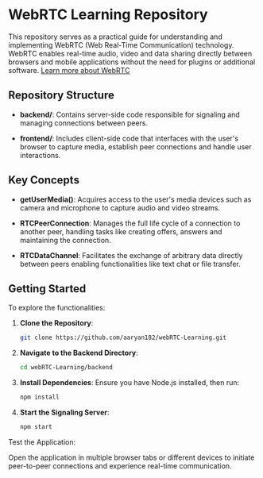 # WebRTC Learning Repository

This repository serves as a practical guide for understanding and implementing WebRTC (Web Real-Time Communication) technology. WebRTC enables real-time audio, video and data sharing directly between browsers and mobile applications without the need for plugins or additional software. [Learn more about WebRTC](https://webrtc.org/)

## Repository Structure

- **backend/**: Contains server-side code responsible for signaling and managing connections between peers.

- **frontend/**: Includes client-side code that interfaces with the user's browser to capture media, establish peer connections and handle user interactions.

## Key Concepts

- **getUserMedia()**: Acquires access to the user's media devices such as camera and microphone to capture audio and video streams.

- **RTCPeerConnection**: Manages the full life cycle of a connection to another peer, handling tasks like creating offers, answers and maintaining the connection.

- **RTCDataChannel**: Facilitates the exchange of arbitrary data directly between peers enabling functionalities like text chat or file transfer.

## Getting Started

To explore the functionalities:

1. **Clone the Repository**:

   ```bash
   git clone https://github.com/aaryan182/webRTC-Learning.git

2. **Navigate to the Backend Directory**:
   
   ```bash
   cd webRTC-Learning/backend

3. **Install Dependencies**: Ensure you have Node.js installed, then run:
   
   ```bash
   npm install
4. **Start the Signaling Server**:
   
   ```bash
   npm start

Test the Application:

Open the application in multiple browser tabs or different devices to initiate peer-to-peer connections and experience real-time communication.
